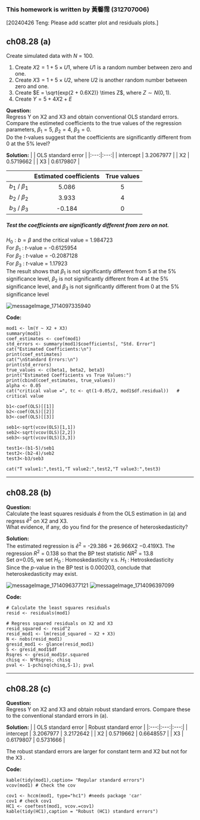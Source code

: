 ### This homework is written by  黃馨霈 (312707006)

[20240426 Teng: Please add scatter plot and residuals plots.]

## ch08.28 (a)
Create simulated data with $N$ = 100.  
1. Create $X2 = 1 + 5 \times U1$, where $U1$ is a random number between zero and one.
2. Create $X3 = 1 + 5 \times U2$, where $U2$ is another random number between zero and one.
3. Create $E = \sqrt{exp(2 + 0.6X2)} \times Z$, where $Z \sim N(0, 1)$.
4. Create $Y = 5 + 4X2 + E$

**Question:**\
Regress Y on X2 and X3 and obtain conventional OLS standard errors. Compare the estimeted coefficients to the true values of the regression parameters, $\beta_1=5$, $\beta_2=4$, $\beta_3=0$.  
Do the $t$-values suggest that the coefficients are significantly different from 0 at the 5% level?


**Solution:**
|  | OLS standard error |
|:---:|:---:|
| intercept | 3.2067977 |
| X2 | 0.5719662 |
| X3 | 0.6179807 |

|  | Estimated coefficients | True values |
|:---:|:---:|:---:|
| $b_1$ / $\beta_1$ | 5.086 | 5 |
| $b_2$ / $\beta_2$ | 3.933 | 4 |
| $b_3$ / $\beta_3$ | -0.184 | 0 |

##### Test the coefficients are significantly different from zero on not.
$H_0 : b = \beta$ and the critical value = 1.984723  
For $\beta_1$ : $t$-value = -0.6125954  
For $\beta_2$ : $t$-value = -0.2087128  
For $\beta_3$ : $t$-value = 1.17923  
The result shows that $\beta_1$ is not significantly different from 5 at the 5% significance level, $\beta_2$ is not significantly different from 4 at the 5% significance level, and $\beta_3$ is not significantly different from 0 at the 5% significance level

![messageImage_1714097335940](https://github.com/HWTeng-Course/202402-Financial-Econometrics/assets/145751254/befcea04-2626-42f0-9789-e3f2ad9cd154)

**Code:**

```
mod1 <- lm(Y ~ X2 + X3)
summary(mod1)
coef_estimates <- coef(mod1)
std_errors <- summary(mod1)$coefficients[, "Std. Error"]
cat("Estimated Coefficients:\n")
print(coef_estimates)
cat("\nStandard Errors:\n")
print(std_errors)
true_values <- c(beta1, beta2, beta3)
print("Estimated Coefficients vs True Values:")
print(cbind(coef_estimates, true_values))
alpha <- 0.05
cat("critical value =", tc <- qt(1-0.05/2, mod1$df.residual))	# critical value

b1<-coef(OLS)[[1]]
b2<-coef(OLS)[[2]]
b3<-coef(OLS)[[3]]

seb1<-sqrt(vcov(OLS)[1,1])
seb2<-sqrt(vcov(OLS)[2,2])
seb3<-sqrt(vcov(OLS)[3,3])

test1<-(b1-5)/seb1
test2<-(b2-4)/seb2
test3<-b3/seb3

cat("T value1:",test1,"T value2:",test2,"T value3:",test3)
```
---
## ch08.28 (b)
**Question:**\
Calculate the least squares residuals $\widehat{e}$ from the OLS estimation in (a) and regress $\widehat{e}^2$ on X2 and X3.  
What evidence, if any, do you find for the presence of heteroskedasticity?  

**Solution:**\
The estimated regression is $\widehat{e}^2$ = -29.386 + 26.966X2 −0.419X3.
The regression $R^2$ = 0.138 so that the BP test statistic $NR^2$ = 13.8  
Set $\alpha$=0.05, we set $H_0$ : Homoskedasticity v.s. $H_1$ : Hetroskedasticity  
Since the $p$-value in the BP test is 0.000203, conclude that heteroskedasticity may exist.

![messageImage_1714096377121](https://github.com/HWTeng-Course/202402-Financial-Econometrics/assets/145751254/7ac89295-f2df-4b07-ba94-0caf0cbf5d88)
![messageImage_1714096397099](https://github.com/HWTeng-Course/202402-Financial-Econometrics/assets/145751254/8a0dc888-bced-41ca-9e70-a84951c07de8)


**Code:**
```
# Calculate the least squares residuals
resid <- residuals(mod1)

# Regress squared residuals on X2 and X3
resid_squared <- resid^2
resid_mod1 <- lm(resid_squared ~ X2 + X3)
N <- nobs(resid_mod1)
gresid_mod1 <- glance(resid_mod1)
S <- gresid_mod1$df
Rsqres <- gresid_mod1$r.squared
chisq <- N*Rsqres; chisq
pval <- 1-pchisq(chisq,S-1); pval
```
---
## ch08.28 (c)
**Question:**\
Regress Y on X2 and X3 and obtain robust standard errors. Compare these to the conventional standard errors in (a).

**Solution:**
|  | OLS standard error | Robust standard error |
|:---:|:---:|:---:|
| intercept | 3.2067977 | 3.2172642 |
| X2 | 0.5719662 | 0.6648557 |
| X3 | 0.6179807 | 0.5731666 |

The robust standard errors are larger for constant term and X2 but not for the X3 .

**Code:**
```
kable(tidy(mod1),caption= "Regular standard errors")
vcov(mod1) # Check the cov 

cov1 <- hccm(mod1, type="hc1") #needs package 'car'
cov1 # check cov1
HC1 <- coeftest(mod1, vcov.=cov1)
kable(tidy(HC1),caption = "Robust (HC1) standard errors")
```
